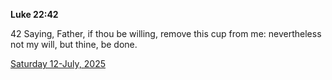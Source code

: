 **Luke 22:42**

42 Saying, Father, if thou be willing, remove this cup from me: nevertheless not my will, but thine, be done.

[Saturday 12-July, 2025](https://getbible.life/kjv/Luke/22/42)
